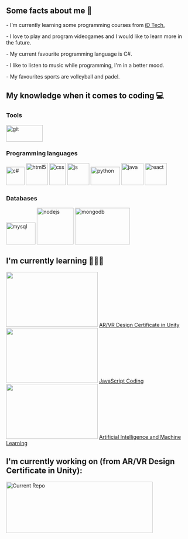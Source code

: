 <h2>Some facts about me 💬</h2>
<p>- I'm currently learning some programming courses from <a href="https://www.idtech.com/">iD Tech.</a></p>
<p>- I love to play and program videogames and I would like to learn more in the future.</p>
<p>- My current favourite programming language is C#.</p>
<p>- I like to listen to music while programming, I'm in a better mood.</p>
<p>- My favourites sports are volleyball and padel.</p>


<h2>My knowledge when it comes to coding 💻</h2>
<h3></h3>
<div class="row">
 <h3>Tools</h3>
 <img src="https://user-images.githubusercontent.com/77303061/178125196-ccd064c4-4686-4c8c-8308-1959ba3fa6a2.png" width="100px" height="45px" alt="git"/>
 <h3>Programming languages</h3>
 <img src="https://user-images.githubusercontent.com/77303061/178125094-3020e6cd-8b1a-478e-9f4f-266cfed81b1f.png" width="50px" height="50px" alt="c#"/>
 <img src="https://user-images.githubusercontent.com/77303061/178125161-c4080e9e-8152-496b-8fee-bbdb8b86bf28.png" width="60px" height="60px" alt="html5"/>
 <img src="https://user-images.githubusercontent.com/77303061/178125318-b2fd1c23-060c-493d-bb0f-908e1b6c5fc3.png" width="45px" height="60px" alt="css"/>
 <img src="https://user-images.githubusercontent.com/77303061/178125061-9a98c27a-e6c3-4e42-8ad8-1e8063235a98.png" width="60px" height="60px" alt="js"/>
 <img src="https://user-images.githubusercontent.com/77303061/178125143-0c287cd3-880b-455c-906b-00af4becb258.png" width="80px" height="50px" alt="python"/>
 <img src="https://user-images.githubusercontent.com/77303061/178125221-fe9dd1b0-5b66-4047-85a1-0cdb046ece2e.png" width="60px" height="60px" alt="java"/>
 <img src="https://user-images.githubusercontent.com/77303061/178124868-04a74945-0cfa-45d6-b2cf-9443ee5011c3.png" width="60px" height="60px" alt="react"/>
 <h3>Databases</h3>
 <img src="https://user-images.githubusercontent.com/77303061/178125180-01160dc9-0300-4683-939b-476423aa9b39.png" width="80px" height="60px" alt="mysql"/>
 <img src="https://user-images.githubusercontent.com/77303061/178125389-cf3d7faf-fec7-4bfa-a6a0-a49eefdc43a2.png" width="100px" height="100px" alt="nodejs"/>
 <img src="https://user-images.githubusercontent.com/77303061/178125205-3ba95f39-695f-45cd-8749-4bed24188af5.png" width="150px" height="100px" alt="mongodb"/>
</div>


<h2>I'm currently learning 👨🏽‍💻</h2>
<div class="row">

  <img src="https://user-images.githubusercontent.com/77303061/178083134-609ed7ef-f547-4531-a6d5-b76abeec064a.png" width="250px" height="150px"/>
  <a href="https://www.idtech.com/courses/virtual-academy-ar-vr-unity-nyu-tandon#/reg-flow/product-availability">AR/VR Design Certificate in Unity</a>

  <img src="https://user-images.githubusercontent.com/77303061/178085184-848a4276-5e6b-433e-8ba1-7358cb467bc4.png" width="250px" height="150px"/>
  <a href="https://www.idtech.com/courses/virtual-javascript-coding-powered-by-mit-open-learning-teen-tech-summer-certification-1#/reg-flow/product-availability">JavaScript Coding</a>

  <img src="https://user-images.githubusercontent.com/77303061/178085166-5beb19e2-0b24-4e2d-94a8-d093305a1714.png" width="250px" height="150px"/>
  <a href="https://www.idtech.com/courses/virtual-academy-ai-machine-learning-nvidia#/reg-flow/product-availability">Artificial Intelligence and Machine Learning</a>

</div>


<h2>I'm currently working on (from AR/VR Design Certificate in Unity):</h2>
 <a href="https://github.com/etrancho/Discover-Things">  
  <img src="https://github-readme-stats.vercel.app/api/pin/?username=etrancho&repo=Discover-Things&theme=dark" alt="Current Repo" width="400px" height="140px"/>
 </a>



 

